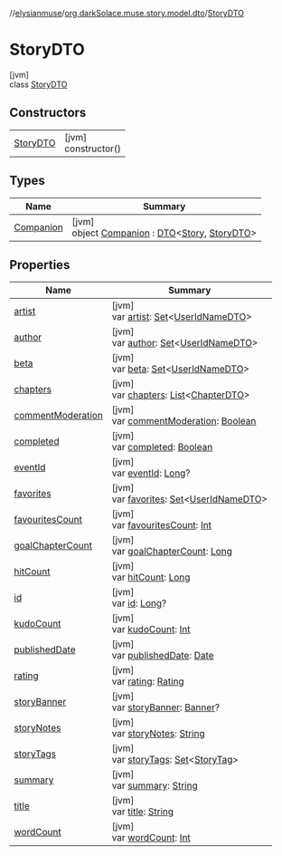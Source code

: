 //[elysianmuse](../../../index.md)/[org.darkSolace.muse.story.model.dto](../index.md)/[StoryDTO](index.md)

# StoryDTO

[jvm]\
class [StoryDTO](index.md)

## Constructors

| | |
|---|---|
| [StoryDTO](-story-d-t-o.md) | [jvm]<br>constructor() |

## Types

| Name | Summary |
|---|---|
| [Companion](-companion/index.md) | [jvm]<br>object [Companion](-companion/index.md) : [DTO](../../org.darkSolace.muse/-d-t-o/index.md)&lt;[Story](../../org.darkSolace.muse.story.model/-story/index.md), [StoryDTO](index.md)&gt; |

## Properties

| Name | Summary |
|---|---|
| [artist](artist.md) | [jvm]<br>var [artist](artist.md): [Set](https://kotlinlang.org/api/latest/jvm/stdlib/kotlin.collections/-set/index.html)&lt;[UserIdNameDTO](../../org.darkSolace.muse.user.model.dto/-user-id-name-d-t-o/index.md)&gt; |
| [author](author.md) | [jvm]<br>var [author](author.md): [Set](https://kotlinlang.org/api/latest/jvm/stdlib/kotlin.collections/-set/index.html)&lt;[UserIdNameDTO](../../org.darkSolace.muse.user.model.dto/-user-id-name-d-t-o/index.md)&gt; |
| [beta](beta.md) | [jvm]<br>var [beta](beta.md): [Set](https://kotlinlang.org/api/latest/jvm/stdlib/kotlin.collections/-set/index.html)&lt;[UserIdNameDTO](../../org.darkSolace.muse.user.model.dto/-user-id-name-d-t-o/index.md)&gt; |
| [chapters](chapters.md) | [jvm]<br>var [chapters](chapters.md): [List](https://kotlinlang.org/api/latest/jvm/stdlib/kotlin.collections/-list/index.html)&lt;[ChapterDTO](../-chapter-d-t-o/index.md)&gt; |
| [commentModeration](comment-moderation.md) | [jvm]<br>var [commentModeration](comment-moderation.md): [Boolean](https://kotlinlang.org/api/latest/jvm/stdlib/kotlin/-boolean/index.html) |
| [completed](completed.md) | [jvm]<br>var [completed](completed.md): [Boolean](https://kotlinlang.org/api/latest/jvm/stdlib/kotlin/-boolean/index.html) |
| [eventId](event-id.md) | [jvm]<br>var [eventId](event-id.md): [Long](https://kotlinlang.org/api/latest/jvm/stdlib/kotlin/-long/index.html)? |
| [favorites](favorites.md) | [jvm]<br>var [favorites](favorites.md): [Set](https://kotlinlang.org/api/latest/jvm/stdlib/kotlin.collections/-set/index.html)&lt;[UserIdNameDTO](../../org.darkSolace.muse.user.model.dto/-user-id-name-d-t-o/index.md)&gt; |
| [favouritesCount](favourites-count.md) | [jvm]<br>var [favouritesCount](favourites-count.md): [Int](https://kotlinlang.org/api/latest/jvm/stdlib/kotlin/-int/index.html) |
| [goalChapterCount](goal-chapter-count.md) | [jvm]<br>var [goalChapterCount](goal-chapter-count.md): [Long](https://kotlinlang.org/api/latest/jvm/stdlib/kotlin/-long/index.html) |
| [hitCount](hit-count.md) | [jvm]<br>var [hitCount](hit-count.md): [Long](https://kotlinlang.org/api/latest/jvm/stdlib/kotlin/-long/index.html) |
| [id](id.md) | [jvm]<br>var [id](id.md): [Long](https://kotlinlang.org/api/latest/jvm/stdlib/kotlin/-long/index.html)? |
| [kudoCount](kudo-count.md) | [jvm]<br>var [kudoCount](kudo-count.md): [Int](https://kotlinlang.org/api/latest/jvm/stdlib/kotlin/-int/index.html) |
| [publishedDate](published-date.md) | [jvm]<br>var [publishedDate](published-date.md): [Date](https://docs.oracle.com/javase/8/docs/api/java/util/Date.html) |
| [rating](rating.md) | [jvm]<br>var [rating](rating.md): [Rating](../../org.darkSolace.muse.story.model/-rating/index.md) |
| [storyBanner](story-banner.md) | [jvm]<br>var [storyBanner](story-banner.md): [Banner](../../org.darkSolace.muse.story.model/-banner/index.md)? |
| [storyNotes](story-notes.md) | [jvm]<br>var [storyNotes](story-notes.md): [String](https://kotlinlang.org/api/latest/jvm/stdlib/kotlin/-string/index.html) |
| [storyTags](story-tags.md) | [jvm]<br>var [storyTags](story-tags.md): [Set](https://kotlinlang.org/api/latest/jvm/stdlib/kotlin.collections/-set/index.html)&lt;[StoryTag](../../org.darkSolace.muse.story.model/-story-tag/index.md)&gt; |
| [summary](summary.md) | [jvm]<br>var [summary](summary.md): [String](https://kotlinlang.org/api/latest/jvm/stdlib/kotlin/-string/index.html) |
| [title](title.md) | [jvm]<br>var [title](title.md): [String](https://kotlinlang.org/api/latest/jvm/stdlib/kotlin/-string/index.html) |
| [wordCount](word-count.md) | [jvm]<br>var [wordCount](word-count.md): [Int](https://kotlinlang.org/api/latest/jvm/stdlib/kotlin/-int/index.html) |
